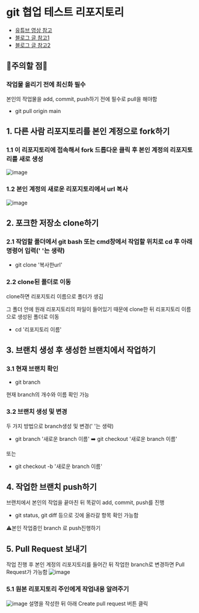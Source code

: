 # git 협업 테스트 리포지토리
* [유튜브 영상 참고](https://www.youtube.com/watch?v=lxQ-9HQDmcE)
* [블로그 글 참고1](https://velog.io/@ygy0102/GIT-%EA%B9%83%ED%97%88%EB%B8%8C%EB%A1%9C-%ED%98%91%EC%97%85%ED%95%98%EA%B8%B0-Repository-%EA%B3%B5%EC%9C%A0-PR-merge)
* [블로그 글 참고2](https://12716.tistory.com/entry/Git-GitHub-%ED%98%91%EC%97%85%ED%95%98%EA%B8%B0)


## 🚨주의할 점🚨
### 작업물 올리기 전에 최신화 필수
본인의 작업물을 add, commit, push하기 전에 필수로 pull을 해야함
* git pull origin main

## 1. 다른 사람 리포지토리를 본인 계정으로 fork하기

### 1.1 이 리포지토리에 접속해서 fork 드롭다운 클릭 후 본인 계정의 리포지토리를 새로 생성
![image](https://github.com/user-attachments/assets/be2a82d1-3b04-4e62-a494-8cb7a1475533)
### 1.2 본인 계정의 새로운 리포지토리에서 url 복사
![image](https://github.com/user-attachments/assets/a55fd56e-77d4-4b26-ad87-72be3dd74f80)

## 2. 포크한 저장소 clone하기

### 2.1 작업할 폴더에서 git bash 또는 cmd창에서 작업할 위치로 cd 후 아래 명령어 입력(' '는 생략)
* git clone '복사한url'


### 2.2 clone된 폴더로 이동
clone하면 리포지토리 이름으로 폴더가 생김

그 폴더 안에 원래 리포지토리의 파일이 들어있기 때문에 clone한 뒤 리포지토리 이름으로 생성된 폴더로 이동
* cd '리포지토리 이름'
## 3. 브랜치 생성 후 생성한 브랜치에서 작업하기

### 3.1 현재 브랜치 확인
* git branch

현재 branch의 개수와 이름 확인 가능

### 3.2 브랜치 생성 및 변경
두 가지 방법으로 branch생성 및 변경(' '는 생략)
* git branch '새로운 branch 이름' ➡️ git checkout '새로운 branch 이름'

또는
* git checkout -b '새로운 branch 이름'

## 4. 작업한 브랜치 push하기
브랜치에서 본인의 작업을 끝마친 뒤 똑같이 add, commit, push를 진행
* git status, git diff 등으로 깃에 올라갈 항목 확인 가능함

⚠️본인 작업중인 branch 로 push진행하기
   
## 5. Pull Request 보내기
작업 진행 후 본인 계정의 리포지토리를 들어간 뒤 작업한 branch로 변경하면 Pull Request가 가능함
![image](https://github.com/user-attachments/assets/87a5dd1b-489b-4cce-b797-927953ddfaae)

### 5.1 원본 리포지토리 주인에게 작업내용 알려주기
![image](https://github.com/user-attachments/assets/3419296e-7dc0-4cbe-ac4c-ae3c2bfec429)
설명을 작성한 뒤 아래 Create pull request 버튼 클릭

